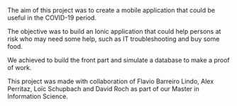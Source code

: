The aim of this project was to create a mobile application that could be useful in the COVID-19 period.

The objective was to build an Ionic application that could help persons at risk who may need some help, such as IT troubleshooting and buy some food.

We achieved to build the front part and simulate a database to make a proof of work.

This project was made with collaboration of Flavio Barreiro Lindo, Alex Perritaz, Loïc Schupbach and David Roch as part of our Master in Information Science.